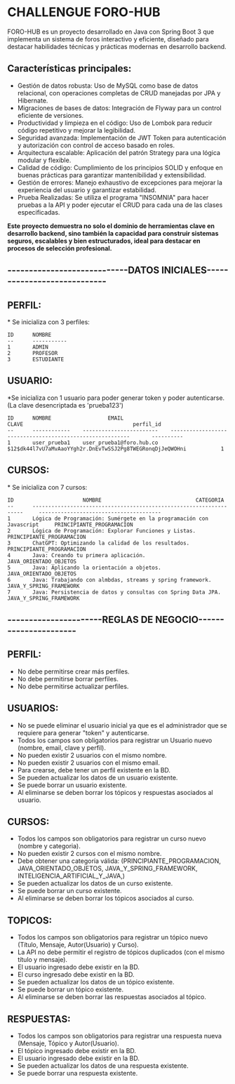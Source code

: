 <h1>CHALLENGUE FORO-HUB</h1>

FORO-HUB es un proyecto desarrollado en Java con Spring Boot 3 que implementa un sistema de foros interactivo y eficiente, diseñado para destacar habilidades técnicas y prácticas modernas en desarrollo backend.

<h2>Características principales:</h2>

* Gestión de datos robusta: Uso de MySQL como base de datos relacional, con operaciones completas de CRUD manejadas por JPA y Hibernate.
* Migraciones de bases de datos: Integración de Flyway para un control eficiente de versiones.
* Productividad y limpieza en el código: Uso de Lombok para reducir código repetitivo y mejorar la legibilidad.
* Seguridad avanzada: Implementación de JWT Token para autenticación y autorización con control de acceso basado en roles.
* Arquitectura escalable: Aplicación del patrón Strategy para una lógica modular y flexible.
* Calidad de código: Cumplimiento de los principios SOLID y enfoque en buenas prácticas para garantizar mantenibilidad y extensibilidad.
* Gestión de errores: Manejo exhaustivo de excepciones para mejorar la experiencia del usuario y garantizar estabilidad.
* Prueba Realizadas: Se utiliza el programa "INSOMNIA" para hacer pruebas a la API y poder ejecutar el CRUD para cada una de las clases especificadas.

<b>Este proyecto demuestra no solo el dominio de herramientas clave en desarrollo backend, sino también la capacidad para construir sistemas seguros, escalables y bien estructurados, ideal para destacar en procesos de selección profesional.</b>

<h2>----------------------------DATOS INICIALES----------------------------</h2>

<h2>PERFIL:</h2>
 * Se inicializa con 3 perfiles:
 
	ID		NOMBRE
	--		-----------
	1		ADMIN
	2		PROFESOR
	3		ESTUDIANTE
	
	
<h2>USUARIO:</h2>
 *Se inicializa con 1 usuario para poder generar token y poder autenticarse. (La clave desencriptada es 'prueba123')
 
	ID		NOMBRE                  EMAIL			                    	CLAVE		                           	perfil_id
	--		------------	------------------------	---------------------------------------------------------		----------
	1		user_prueba1	user_prueba1@foro.hub.co	$12$dk44l7vU7aMvAaoYYgh2r.DnEvTwSSJ2Pg8TWEGRonqDjJeQWOHni			1
	
<h2>CURSOS:</h2>
 * Se inicializa con 7 cursos:
 
	ID						NOMBRE							    CATEGORIA
	--		-------------------------------------------------------------------		---------------------------------------
	1		Lógica de Programación: Sumérgete en la programación con Javascript		PRINCIPIANTE_PROGRAMACION
	2		Lógica de Programación: Explorar Funciones y Listas.		  	        PRINCIPIANTE_PROGRAMACION
	3		ChatGPT: Optimizando la calidad de los resultados.				PRINCIPIANTE_PROGRAMACION
	4		Java: Creando tu primera aplicación.				  	        JAVA_ORIENTADO_OBJETOS
	5		Java: Aplicando la orientación a objetos.			  	        JAVA_ORIENTADO_OBJETOS
	6		Java: Trabajando con almbdas, streams y spring framework.		        JAVA_Y_SPRING_FRAMEWORK
	7		Java: Persistencia de datos y consultas con Spring Data JPA.			JAVA_Y_SPRING_FRAMEWORK





<h2>----------------------REGLAS DE NEGOCIO----------------------</h2>

<h2>PERFIL:</h2>

 * No debe permitirse crear más perfiles.
 * No debe permitirse borrar perfiles.
 * No debe permitirse actualizar perfiles.
 
 
<h2>USUARIOS:</h2>

 * No se puede eliminar el usuario inicial ya que es el administrador que se requiere para generar "token" y autenticarse.
 * Todos los campos son obligatorios para registrar un Usuario nuevo (nombre, email, clave y perfil).
 * No pueden existir 2 usuarios con el mismo nombre.
 * No pueden existir 2 usuarios con el mismo email.
 * Para crearse, debe tener un perfil existente en la BD.
 * Se pueden actualizar los datos de un usuario existente.
 * Se puede borrar un usuario existente.
 * Al eliminarse se deben borrar los tópicos y respuestas asociados al usuario.
 
 
<h2>CURSOS:</h2>

 * Todos los campos son obligatorios para registrar un curso nuevo (nombre y categoria).
 * No pueden existir 2 cursos con el mismo nombre.
 * Debe obtener una categoría válida:
	(PRINCIPIANTE_PROGRAMACION,
    JAVA_ORIENTADO_OBJETOS,
    JAVA_Y_SPRING_FRAMEWORK,
    INTELIGENCIA_ARTIFICIAL_Y_JAVA,)
 * Se pueden actualizar los datos de un curso existente.
 * Se puede borrar un curso existente.
 * Al eliminarse se deben borrar los tópicos asociados al curso.


<h2>TOPICOS:</h2>

 * Todos los campos son obligatorios para registrar un tópico nuevo (Título, Mensaje, Autor(Usuario) y Curso).
 * La API no debe permitir el registro de tópicos duplicados (con el mismo título y mensaje).
 * El usuario ingresado debe existir en la BD.
 * El curso ingresado debe existir en la BD.
 * Se pueden actualizar los datos de un tópico existente.
 * Se puede borrar un tópico existente.
 * Al eliminarse se deben borrar las respuestas asociados al tópico.
 
<h2>RESPUESTAS:</h2>

 * Todos los campos son obligatorios para registrar una respuesta nueva (Mensaje, Tópico y Autor(Usuario).
 * El tópico ingresado debe existir en la BD.
 * El usuario ingresado debe existir en la BD.
 * Se pueden actualizar los datos de una respuesta existente.
 * Se puede borrar una respuesta existente.


